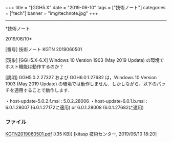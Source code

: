 ﻿+++
title = "[GGH5.X"
date = "2019-06-10"
tags = ["技術ノート"]
categories = ["tech"]
banner = "img/technote.jpg"
+++

-----------------------------------------------------------------------------------------------------------------------------

*技術ノート

2019/06/10*


[番号]
技術ノート KGTN 2019060501

[現象]
[GGH5.X-6.X] Windows 10 Version 1903 (May 2019 Update)
の環境でホスト機能は動作するのか？

[説明]
GGH5.0.2.27327 および GGH6.0.1.27682 は，Windows 10 Version 1903 (May
2019 Update)
の環境では動作しません．しかしながら，以下のパッチを適用することで動作します．

・host-update-5.0.2.f.msi : 5.0.2.28006
・host-update-6.0.1.b.msi : 6.0.1.28007 (6.0.1.27172に適用) or
6.0.1.28008 (6.0.1.27682に適用)


### ファイル

 
 


[KGTN2019060501.pdf](http://techreport.kitasp.net/attachments/download/4281/KGTN2019060501.pdf)
 [(35 KB)] [kitasp 技術センター, 2019/06/10
18:20]


 


 

